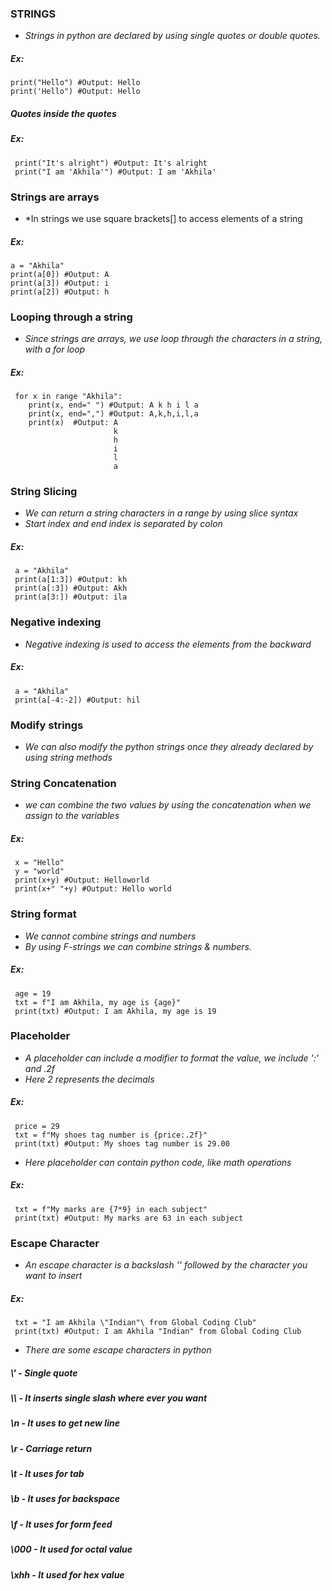 ### STRINGS
- *Strings in python are declared by using single quotes or double quotes.*
 ##### Ex:
    print("Hello") #Output: Hello
    print('Hello") #Output: Hello

##### Quotes inside the quotes
 ##### Ex:
     print("It's alright") #Output: It's alright
     print("I am 'Akhila'") #Output: I am 'Akhila'

### Strings are arrays
- *In strings we use square brackets[] to access elements of a string
 ##### Ex:
    a = "Akhila"
    print(a[0]) #Output: A
    print(a[3]) #Output: i
    print(a[2]) #Output: h

### Looping through a string
- *Since strings are arrays, we use loop through the characters in a string, with a for loop*
 ##### Ex:
     for x in range "Akhila":
        print(x, end=" ") #Output: A k h i l a
        print(x, end=",") #Output: A,k,h,i,l,a
        print(x)  #Output: A
                           k
                           h
                           i
                           l
                           a

### String Slicing
- *We can return a string characters in a range by using slice syntax*
- *Start index and end index is separated by colon*
 ##### Ex:
     a = "Akhila"
     print(a[1:3]) #Output: kh
     print(a[:3]) #Output: Akh
     print(a[3:]) #Output: ila
### Negative indexing
- *Negative indexing is used to access the elements from the backward*
 ##### Ex:
     a = "Akhila"
     print(a[-4:-2]) #Output: hil
### Modify strings
- *We can also modify the python strings once they already declared by using string methods*
### String Concatenation
- *we can combine the two values by using the concatenation when we assign to the variables*
 ##### Ex:
     x = "Hello"
     y = "world"
     print(x+y) #Output: Helloworld
     print(x+" "+y) #Output: Hello world

### String format
- *We cannot combine strings and numbers*
- *By using F-strings we can combine strings & numbers.*
 ##### Ex:
     age = 19
     txt = f"I am Akhila, my age is {age}"
     print(txt) #Output: I am Akhila, my age is 19

### Placeholder
- *A placeholder can include a modifier to format the value, we include ':' and .2f*
- *Here 2 represents the decimals*
 ##### Ex:
     price = 29
     txt = f"My shoes tag number is {price:.2f}"
     print(txt) #Output: My shoes tag number is 29.00
- *Here placeholder can contain python code, like math operations*
 ##### Ex:
     txt = f"My marks are {7*9} in each subject"
     print(txt) #Output: My marks are 63 in each subject

### Escape Character
- *An escape character is a backslash '\' followed by the character you want to insert*
 ##### Ex:
     txt = "I am Akhila \"Indian"\ from Global Coding Club"
     print(txt) #Output: I am Akhila "Indian" from Global Coding Club

- *There are some escape characters in python*
 ##### \\' - Single quote
 ##### \\\ - It inserts single slash where ever you want
 ##### \n - It uses to get new line
 ##### \r - Carriage return
 ##### \t - It uses for tab
 ##### \b - It uses for backspace
 ##### \f - It uses for form feed
 ##### \000 - It used for octal value
 ##### \xhh - It used for hex value